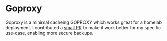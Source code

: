 # Goproxy

Goproxy is a minimal cacheing GOPROXY which works great for a homelab deployment. I contributed a [small PR](https://github.com/goproxy/goproxy/pull/25) to make it work better for my specific use-case, enabling more secure backups.
